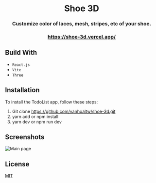 <div align="center">

# Shoe 3D

### Customize color of laces, mesh, stripes, etc of your shoe.

### https://shoe-3d.vercel.app/

</div>

## Build With

- `React.js`
- `Vite`
- `Three`

## Installation

To install the TodoList app, follow these steps:

1. Git clone https://github.com/vanhoaltw/shoe-3d.git
2. yarn add or npm install
3. yarn dev or npm run dev

## Screenshots
<img src="https://res.cloudinary.com/audio-life/image/upload/v1683603176/Screenshot_2023-05-09_at_10.32.46_uf6w1o.png" alt="Main page" />

## License

[MIT](https://choosealicense.com/licenses/mit/)